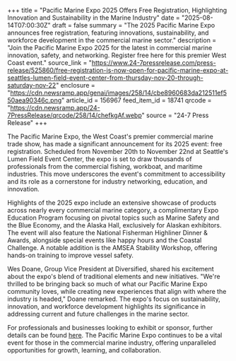+++
title = "Pacific Marine Expo 2025 Offers Free Registration, Highlighting Innovation and Sustainability in the Marine Industry"
date = "2025-08-14T07:00:30Z"
draft = false
summary = "The 2025 Pacific Marine Expo announces free registration, featuring innovations, sustainability, and workforce development in the commercial marine sector."
description = "Join the Pacific Marine Expo 2025 for the latest in commercial marine innovation, safety, and networking. Register free here for this premier West Coast event."
source_link = "https://www.24-7pressrelease.com/press-release/525860/free-registration-is-now-open-for-pacific-marine-expo-at-seattles-lumen-field-event-center-from-thursday-nov-20-through-saturday-nov-22"
enclosure = "https://cdn.newsramp.app/genai/images/258/14/cbe8960683da212511ef550aea90346c.png"
article_id = 156967
feed_item_id = 18741
qrcode = "https://cdn.newsramp.app/24-7PressRelease/qrcode/258/14/chefkgAf.webp"
source = "24-7 Press Release"
+++

<p>The Pacific Marine Expo, the West Coast's premier commercial marine trade show, has made a significant announcement for its 2025 event: free registration. Scheduled from November 20th to November 22nd at Seattle's Lumen Field Event Center, the expo is set to draw thousands of professionals from the commercial fishing, workboat, and maritime industries. This move underscores the event's commitment to accessibility and its role as a cornerstone for industry networking, education, and innovation.</p><p>Highlights of the 2025 expo include an extensive showcase of products across nearly every commercial marine category, a complimentary Expo Education Program focusing on pivotal topics such as Marine Safety and the Blue Economy, and the Alaska Hall, exclusively for Alaskan exhibitors. The event will also feature the National Fisherman Highliner Dinner & Awards, alongside special events like happy hours and the Coastal Challenge. A notable addition is the AMSEA Stability Workshop, offering hands-on training to improve vessel safety.</p><p>Wes Doane, Group Vice President at Diversified, shared his excitement about the expo's blend of traditional elements and new initiatives. "We're thrilled to be bringing back so much of what our Pacific Marine Expo community loves, while creating new experiences that align with where the industry is headed," Doane remarked. The expo's focus on sustainability, innovation, and workforce development highlights its significance in addressing current and future challenges in the marine sector.</p><p>For professionals and businesses looking to exhibit or sponsor, further details can be found <a href='https://www.pacificmarineexpo.com' rel='nofollow' target='_blank'>here</a>. The Pacific Marine Expo continues to be a vital event for those in the commercial marine industry, offering unparalleled opportunities for growth, learning, and collaboration.</p>